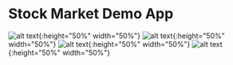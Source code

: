 # Stock Market Demo App

![alt text](/doc/1.jpg "Home"){:height="50%" width="50%"}
![alt text](/doc/2.jpg "People"){:height="50%" width="50%"}
![alt text](/doc/3.jpg "Reels"){:height="50%" width="50%"}
![alt text](/doc/4.jpg "Stocks"){:height="50%" width="50%"}
